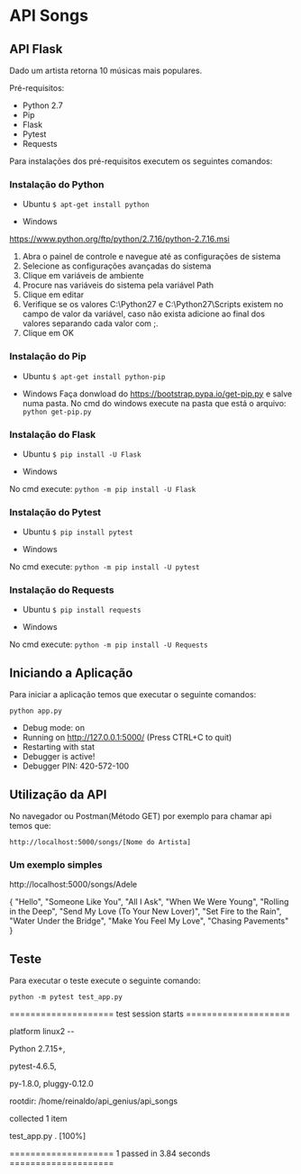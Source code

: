 # API Songs

## API Flask 
Dado um artista retorna 10 músicas mais populares.

Pré-requisitos:
- Python 2.7
- Pip
- Flask
- Pytest
- Requests

Para instalações dos pré-requisitos executem os seguintes comandos:

### Instalação do Python
- Ubuntu
`$ apt-get install python`

- Windows

https://www.python.org/ftp/python/2.7.16/python-2.7.16.msi


1. Abra o painel de controle e navegue até as configurações de sistema
2. Selecione as configurações avançadas do sistema
3. Clique em variáveis de ambiente
4. Procure nas variáveis do sistema pela variável Path
5. Clique em editar
6. Verifique se os valores C:\Python27 e C:\Python27\Scripts existem no campo de valor da variável, caso não exista adicione ao final dos valores separando cada valor com ;. 
7. Clique em OK

### Instalação do Pip
- Ubuntu
`$ apt-get install python-pip`

- Windows
Faça donwload do https://bootstrap.pypa.io/get-pip.py e salve numa pasta. No cmd do windows execute na pasta que está o arquivo: `python get-pip.py`

### Instalação do Flask
- Ubuntu
`$ pip install -U Flask`

- Windows

No cmd execute: `python -m pip install -U Flask`

### Instalação do Pytest
- Ubuntu
`$ pip install pytest`

- Windows

No cmd execute: `python -m pip install -U pytest`

### Instalação do Requests
- Ubuntu
`$ pip install requests`

- Windows

No cmd execute: `python -m pip install -U Requests`

## Iniciando a Aplicação
Para iniciar a aplicação temos que executar o seguinte comandos:

`python app.py`

* Debug mode: on
* Running on http://127.0.0.1:5000/ (Press CTRL+C to quit)
* Restarting with stat
* Debugger is active!
* Debugger PIN: 420-572-100

## Utilização da API

No navegador ou Postman(Método GET) por exemplo para chamar api temos que:

`http://localhost:5000/songs/[Nome do Artista]`

### Um exemplo simples

http://localhost:5000/songs/Adele

{
    "Hello",
    "Someone Like You",
    "All I Ask",
    "When We Were Young",
    "Rolling in the Deep",
    "Send My Love (To Your New Lover)",
    "Set Fire to the Rain",
    "Water Under the Bridge",
    "Make You Feel My Love",
    "Chasing Pavements"
}

## Teste

Para executar o teste execute o seguinte comando:

`python -m pytest test_app.py`

==================== test session starts ====================


platform linux2 -- 

Python 2.7.15+, 

pytest-4.6.5,

py-1.8.0, pluggy-0.12.0

rootdir: /home/reinaldo/api_genius/api_songs

collected 1 item                                                                                    

test_app.py .                                                [100%]

==================== 1 passed in 3.84 seconds ====================
